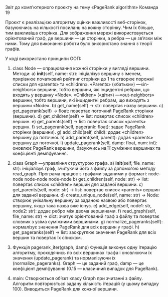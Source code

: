 
Звіт до компʼютерного проєкту на тему «PageRank algorithm»
Команда 19

Проєкт є реалізацією алгоритму оцінки важливості веб-сторінок, базуюючись на кількості посилань на кожну сторінку. Чим їх більше, тим важливіша сторінка. 
Для зображення мережі використовується орієнтований граф, де вершини — це сторінки, а ребра — це звʼязки між ними. 
Тому для виконання роботи було використано знання з теорії графів.

У коді використано принципи ООП: 
1. class Node — опрацювання кожної сторінки у вигляді вершини.
Методи:
a) __init__(self, name: str): ініціалізує вершину з іменем, прирівнює початковий рейтинг сторінки до 1 та створює порожні списки для «parents» та «children».
«Parents» («батьки») —«in-neighbors» вершини, тобто вершини, які інцидентні ребрам, що входять у вершину «Node».
«Children» («діти») —«out-neighbors» вершини, тобто вершини, які інцидентні ребрам, що виходять з вершини «Node».
b) get_name(self) -> str: повертає назву вершини.
c) get_pagerank(self) -> float: повертає поточний PageRank сторінки (вершини).
d) get_children(self) -> list: повертає список «children» вершин.
e) get_parents(self) -> list: повертає список «parents» вершин.
f) set_pagerank(self, pagerank: float): задає PageRank сторінки (вершини).
g) add_child(self, child): додає «children» вершину до поточної.
h) add_parent(self, parent): додає «parents» вершину до поточної.
i) update_pagerank(self, damp: float, num: int): оновлює PageRank вершини, базуючись на її суміжних вершинах та коефіцієнті демпфування.

2. class Graph —управління структурою графа.
a) __init__(self, file_name: str): ініціалізує граф, зчитуючи його з файлу за допомогою методу read_graph.
	Програма працює з графами заданими у форматі:
            	node-node
            	node-node
            	node-node
b) get_children(self, node: str) -> list: повертає список «children» вершин для заданої вершини.
c) get_parents(self, node: str) -> list: повертає список «parents» вершин для заданої вершини.
d) create_unique_node(self, name: str) -> Node: створює унікальну вершину за заданою назвою або повертає вершину, якщо така назва вже існує.
e) add_edge(self, node1: str, node2: str): додає ребро між двома вершинами.
f) read_graph(self, file_name: str) -> dict: зчитує орієнтований граф з файлу та повертає словник з усіма суміжними вершинами.
g) normalize_pageranks(self): нормалізує значення PageRank для всіх вершин у графі.
h) get_pageranks(self) -> list: заокруглює значення PageRank для всіх вершин та повертає їх списком.

3. Функція pagerank_iter(graph, damp)
	Функція виконує одну ітерацію алгоритму, проходячись по всіх вершинах графа і оновлюючи їх значення (update_pagerank) та нормалізуючи їх (normalize_pageranks). Graph — це заданий граф, damp — це коефіцієнт демпфування (0.15 — класичний випадок для PageRank).

4. main:
Створюється обʼєкт класу Graph при зчитанні з файлу.
Алгоритм повторюється задану кількість ітерацій (у цьому випадку 100).
Виводиться PageRank для кожної вершини.

